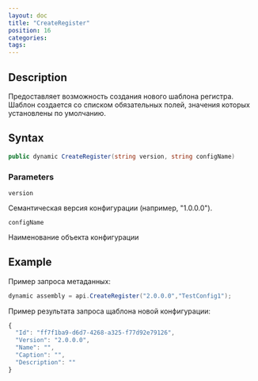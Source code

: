 ```yaml
---
layout: doc
title: "CreateRegister"
position: 16
categories: 
tags:
---
```


## Description
Предоставляет возможность создания нового шаблона регистра.
Шаблон создается со списком обязательных полей, значения которых установлены по умолчанию.

## Syntax
```csharp
public dynamic CreateRegister(string version, string configName)
```

### Parameters

`version`

Семантическая версия конфигурации (например, "1.0.0.0").

`configName`

Наименование объекта конфигурации


## Example


Пример запроса метаданных:

```csharp
dynamic assembly = api.CreateRegister("2.0.0.0","TestConfig1");
```

Пример результата запроса щаблона новой конфигурации:

```js
{
  "Id": "ff7f1ba9-d6d7-4268-a325-f77d92e79126",
  "Version": "2.0.0.0",
  "Name": "",
  "Caption": "",
  "Description": ""
}
```
